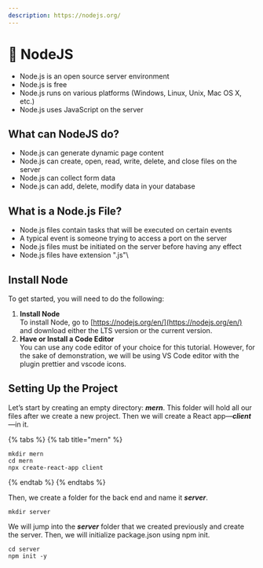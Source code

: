 ```yaml
---
description: https://nodejs.org/
---
```


# 💚 NodeJS

* Node.js is an open source server environment
* Node.js is free
* Node.js runs on various platforms (Windows, Linux, Unix, Mac OS X, etc.)
* Node.js uses JavaScript on the server

## What can NodeJS do?

* Node.js can generate dynamic page content
* Node.js can create, open, read, write, delete, and close files on the server
* Node.js can collect form data
* Node.js can add, delete, modify data in your database



## What is a Node.js File?

* Node.js files contain tasks that will be executed on certain events
* A typical event is someone trying to access a port on the server
* Node.js files must be initiated on the server before having any effect
* Node.js files have extension ".js"\


## Install Node



To get started, you will need to do the following:

1. **Install Node**\
   To install Node, go to [https://nodejs.org/en/](https://nodejs.org/en/) and download either the LTS version or the current version.
2. **Have or Install a Code Editor**\
   You can use any code editor of your choice for this tutorial. However, for the sake of demonstration, we will be using VS Code editor with the plugin prettier and vscode icons.



## Setting Up the Project

Let’s start by creating an empty directory: _**mern**_. This folder will hold all our files after we create a new project. Then we will create a React app—_**client**_—in it.

{% tabs %}
{% tab title="mern" %}
```
mkdir mern
cd mern
npx create-react-app client
```
{% endtab %}
{% endtabs %}



Then, we create a folder for the back end and name it _**server**_.

```
mkdir server
```

We will jump into the _**server**_ folder that we created previously and create the server. Then, we will initialize package.json using npm init.

```
cd server
npm init -y
```
